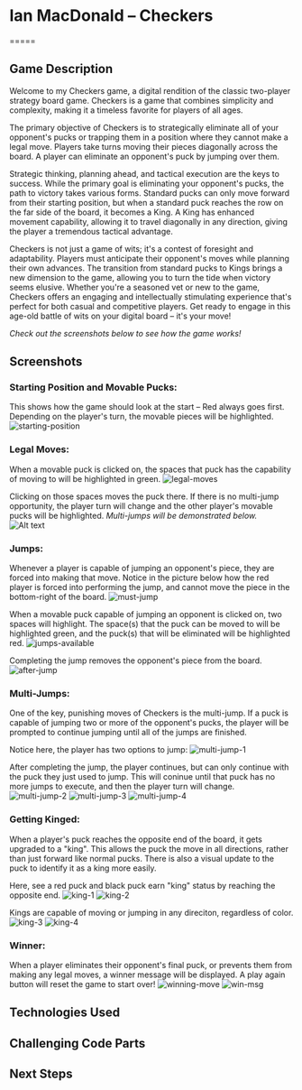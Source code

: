 # Ian MacDonald – Checkers
=====

## Game Description
Welcome to my Checkers game, a digital rendition of the classic two-player strategy board game. Checkers is a game that combines simplicity and complexity, making it a timeless favorite for players of all ages.

The primary objective of Checkers is to strategically eliminate all of your opponent's pucks or trapping them in a position where they cannot make a legal move. Players take turns moving their pieces diagonally across the board. A player can eliminate an opponent's puck by jumping over them. 

Strategic thinking, planning ahead, and tactical execution are the keys to success. While the primary goal is eliminating your opponent's pucks, the path to victory takes various forms. Standard pucks can only move forward from their starting position, but when a standard puck reaches the row on the far side of the board, it becomes a King. A King has enhanced movement capability, allowing it to travel diagonally in any direction, giving the player a tremendous tactical advantage. 

Checkers is not just a game of wits; it's a contest of foresight and adaptability. Players must anticipate their opponent's moves while planning their own advances. The transition from standard pucks to Kings brings a new dimension to the game, allowing you to turn the tide when victory seems elusive. Whether you're a seasoned vet or new to the game, Checkers offers an engaging and intellectually stimulating experience that's perfect for both casual and competitive players. Get ready to engage in this age-old battle of wits on your digital board – it's your move!

*Check out the screenshots below to see how the game works!*

## Screenshots 
### Starting Position and Movable Pucks: 
This shows how the game should look at the start – Red always goes first. Depending on the player's turn, the movable pieces will be highlighted. 
![starting-position](assets/starting-position.png)


### Legal Moves:
When a movable puck is clicked on, the spaces that puck has the capability of moving to will be highlighted in green. 
![legal-moves](assets/legal-moves.png)

Clicking on those spaces moves the puck there. If there is no multi-jump opportunity, the player turn will change and the other player's movable pucks will be highlighted. 
*Multi-jumps will be demonstrated below.*
![Alt text](assets/puck-after-move.png)

### Jumps:
Whenever a player is capable of jumping an opponent's piece, they are forced into making that move. Notice in the picture below how the red player is forced into performing the jump, and cannot move the piece in the bottom-right of the board. 
![must-jump](assets/must-jump.png)

When a movable puck capable of jumping an opponent is clicked on, two spaces will highlight. The space(s) that the puck can be moved to will be highlighted green, and the puck(s) that will be eliminated will be highlighted red. 
![jumps-available](assets/jumps-available.png)

Completing the jump removes the opponent's piece from the board.
![after-jump](assets/post-jump.png)

### Multi-Jumps:
One of the key, punishing moves of Checkers is the multi-jump. If a puck is capable of jumping two or more of the opponent's pucks, the player will be prompted to continue jumping until all of the jumps are finished.  

Notice here, the player has two options to jump:
![multi-jump-1](assets/multi-jump-1.png)

After completing the jump, the player continues, but can only continue with the puck they just used to jump. This will coninue until that puck has no more jumps to execute, and then the player turn will change.
![multi-jump-2](assets/multi-jump-2.png)
![multi-jump-3](assets/multi-jump-3.png)
![multi-jump-4](assets/multi-jump-4.png)

### Getting Kinged:
When a player's puck reaches the opposite end of the board, it gets upgraded to a "king". This allows the puck the move in all directions, rather than just forward like normal pucks. There is also a visual update to the puck to identify it as a king more easily. 

Here, see a red puck and black puck earn "king" status by reaching the opposite end. 
![king-1](assets/king-1.png)
![king-2](assets/king-2.png)

Kings are capable of moving or jumping in any direciton, regardless of color.
![king-3](assets/king-3.png)
![king-4](assets/king-4.png)


### Winner:
When a player eliminates their opponent's final puck, or prevents them from making any legal moves, a winner message will be displayed. A play again button will reset the game to start over! 
![winning-move](assets/win-1.png)
![win-msg](assets/win-2.png)


## Technologies Used

## Challenging Code Parts 

## Next Steps 